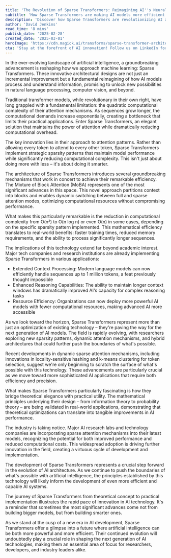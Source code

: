 ```yaml
---
title: 'The Revolution of Sparse Transformers: Reimagining AI''s Neural Architecture'
subtitle: 'How Sparse Transformers are making AI models more efficient and powerful'
description: 'Discover how Sparse Transformers are revolutionizing AI architecture by implementing strategic sparsity patterns that maintain model performance while dramatically reducing computational complexity. This breakthrough enables longer sequence processing, enhanced reasoning capabilities, and improved resource efficiency, paving the way for the next generation of AI models.'
author: 'David Jenkins'
read_time: '8 mins'
publish_date: '2025-02-28'
created_date: '2025-03-01'
heroImage: 'https://cdn.magick.ai/transforms/sparse-transformer-architecture.jpg'
cta: 'Stay at the forefront of AI innovation! Follow us on LinkedIn for regular updates on groundbreaking developments in Sparse Transformers and other cutting-edge AI technologies.'
---
```


In the ever-evolving landscape of artificial intelligence, a groundbreaking advancement is reshaping how we approach machine learning: Sparse Transformers. These innovative architectural designs are not just an incremental improvement but a fundamental reimagining of how AI models process and understand information, promising to unlock new possibilities in natural language processing, computer vision, and beyond.

Traditional transformer models, while revolutionary in their own right, have long grappled with a fundamental limitation: the quadratic computational complexity of their attention mechanisms. As sequences grow longer, the computational demands increase exponentially, creating a bottleneck that limits their practical applications. Enter Sparse Transformers, an elegant solution that maintains the power of attention while dramatically reducing computational overhead.

The key innovation lies in their approach to attention patterns. Rather than allowing every token to attend to every other token, Sparse Transformers implement strategic sparsity patterns that maintain model performance while significantly reducing computational complexity. This isn't just about doing more with less – it's about doing it smarter.

The architecture of Sparse Transformers introduces several groundbreaking mechanisms that work in concert to achieve their remarkable efficiency. The Mixture of Block Attention (MoBA) represents one of the most significant advances in this space. This novel approach partitions context into blocks and enables dynamic switching between full and sparse attention modes, optimizing computational resources without compromising performance.

What makes this particularly remarkable is the reduction in computational complexity from O(n²) to O(n log n) or even O(n) in some cases, depending on the specific sparsity pattern implemented. This mathematical efficiency translates to real-world benefits: faster training times, reduced memory requirements, and the ability to process significantly longer sequences.

The implications of this technology extend far beyond academic interest. Major tech companies and research institutions are already implementing Sparse Transformers in various applications:

- Extended Context Processing: Modern language models can now efficiently handle sequences up to 1 million tokens, a feat previously thought impossible
- Enhanced Reasoning Capabilities: The ability to maintain longer context windows has dramatically improved AI's capacity for complex reasoning tasks
- Resource Efficiency: Organizations can now deploy more powerful AI models with fewer computational resources, making advanced AI more accessible

As we look toward the horizon, Sparse Transformers represent more than just an optimization of existing technology – they're paving the way for the next generation of AI models. The field is rapidly evolving, with researchers exploring new sparsity patterns, dynamic attention mechanisms, and hybrid architectures that could further push the boundaries of what's possible.

Recent developments in dynamic sparse attention mechanisms, including innovations in locality-sensitive hashing and k-means clustering for token selection, suggest we're only beginning to scratch the surface of what's possible with this technology. These advancements are particularly crucial as we move toward more sophisticated AI applications that require both efficiency and precision.

What makes Sparse Transformers particularly fascinating is how they bridge theoretical elegance with practical utility. The mathematical principles underlying their design – from information theory to probability theory – are being validated in real-world applications, demonstrating that theoretical optimizations can translate into tangible improvements in AI performance.

The industry is taking notice. Major AI research labs and technology companies are incorporating sparse attention mechanisms into their latest models, recognizing the potential for both improved performance and reduced computational costs. This widespread adoption is driving further innovation in the field, creating a virtuous cycle of development and implementation.

The development of Sparse Transformers represents a crucial step forward in the evolution of AI architecture. As we continue to push the boundaries of what's possible with artificial intelligence, the principles established by this technology will likely inform the development of even more efficient and capable AI systems.

The journey of Sparse Transformers from theoretical concept to practical implementation illustrates the rapid pace of innovation in AI technology. It's a reminder that sometimes the most significant advances come not from building bigger models, but from building smarter ones.

As we stand at the cusp of a new era in AI development, Sparse Transformers offer a glimpse into a future where artificial intelligence can be both more powerful and more efficient. Their continued evolution will undoubtedly play a crucial role in shaping the next generation of AI technologies, making them an essential area of focus for researchers, developers, and industry leaders alike.